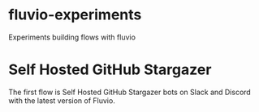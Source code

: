 # fluvio-experiments
Experiments building flows with fluvio

# Self Hosted GitHub Stargazer
The first flow is Self Hosted GitHub Stargazer bots on Slack and Discord with the latest version of Fluvio.
